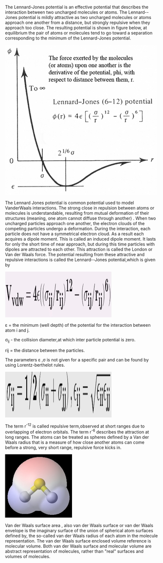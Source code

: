 The Lennard-Jones potential is an effective potential that describes the interaction between two uncharged molecules or atoms. The Lennard--Jones potential is mildly attractive as two uncharged molecules or atoms approach one another from a distance, but strongly repulsive when they approach too close. The resulting potential is shown in figure below, at equilibrium the pair of atoms or molecules tend to go toward a separation corresponding to the minimum of the Lennard-Jones potential. 

<img src="images/lennardjonespotential.jpg">  

The Lennard Jones potential is common potential used to model VanderWaals interactions.
The strong close in repulsion between atoms or molecules is understandable, resulting from mutual deformation of their structures (meaning, one atom cannot diffuse through another) . When two uncharged particles approach one another, the electron clouds of the competing particles undergo a deformation. During the interaction, each particle does not have a symmetrical electron cloud. As a result each acquires a dipole moment. This is called an induced dipole moment. It lasts for only the short time of near approach, but during this time particles with dipoles are attracted to each other. This attraction is called the London or Van der Waals force. The potential resulting from these attractive and repulsive interactions is called the Lennard--Jones potential,which is given by  

<img src="images/vanderwaal.jpg" width="350" height="150">

ε = the minimum (well depth) of the potential for the interaction between atom i and j.

σ<sub>ij</sub> - the collision diameter,at which inter particle potential is zero.

rij = the distance between the particles.

The parameters ε ,σ is not given for a specific pair and can be found by using Lorentz-berthelot rules.

<img src="images/IVw4.png" width="350" height="150">  

The term r<sup>-12</sup> is called repulsive term,observed at short ranges due to overlapping of electron orbitals. The term r<sup>-6</sup> describes the attraction at long ranges.
The atoms can be treated as spheres defined by a Van der Waals radius that is a measure of how close another atoms can come before a strong,   very short range, repulsive force kicks in.

<img src="images/vs.jpg">  

Van der Waals surface area , also van der Waals surface or van der Waals envelope is the imaginary surface of the union of spherical atom surfaces defined by, the so-called van der Waals radius of each atom in the molecule representation. The van der Waals surface enclosed volume reference is molecular volume.  Both van der Waals surface and molecular volume are abstract representation of molecules, rather than "real" surfaces and volumes of molecules.

